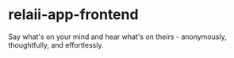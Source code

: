 # relaii-app-frontend
 Say what's on your mind and hear what's on theirs - anonymously, thoughtfully, and effortlessly.
